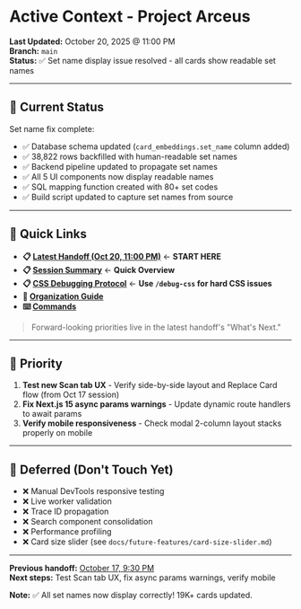 # Active Context - Project Arceus

**Last Updated:** October 20, 2025 @ 11:00 PM  
**Branch:** `main`  
**Status:** ✅ Set name display issue resolved - all cards show readable set names

---

## 🎯 Current Status

Set name fix complete:
- ✅ Database schema updated (`card_embeddings.set_name` column added)
- ✅ 38,822 rows backfilled with human-readable set names
- ✅ Backend pipeline updated to propagate set names
- ✅ All 5 UI components now display readable names
- ✅ SQL mapping function created with 80+ set codes
- ✅ Build script updated to capture set names from source

---

## 📖 Quick Links

- **📋 [Latest Handoff (Oct 20, 11:00 PM)](./handoffs/2025/10-october/context_handoff_20251020_2300.md)** ← **START HERE**
- **📋 [Session Summary](./summaries/2025/10-october/session_summary_20251020_set_names.md)** ← **Quick Overview**
- **📋 [CSS Debugging Protocol](./css-debugging-protocol.md)** ← **Use `/debug-css` for hard CSS issues**
- **📂 [Organization Guide](./ORGANIZATION.md)**
- **⌨️ [Commands](./COMMAND_REFERENCE.md)**

> Forward-looking priorities live in the latest handoff's "What's Next."

---

## 🔴 Priority

1. **Test new Scan tab UX** - Verify side-by-side layout and Replace Card flow (from Oct 17 session)
2. **Fix Next.js 15 async params warnings** - Update dynamic route handlers to await params
3. **Verify mobile responsiveness** - Check modal 2-column layout stacks properly on mobile

---

## 🚫 Deferred (Don't Touch Yet)

- ❌ Manual DevTools responsive testing
- ❌ Live worker validation  
- ❌ Trace ID propagation
- ❌ Search component consolidation
- ❌ Performance profiling
- ❌ Card size slider (see `docs/future-features/card-size-slider.md`)

---

**Previous handoff:** [October 17, 9:30 PM](./handoffs/2025/10-october/context_handoff_20251017_2130.md)  
**Next steps:** Test Scan tab UX, fix async params warnings, verify mobile

**Note:** ✅ All set names now display correctly! 19K+ cards updated.
